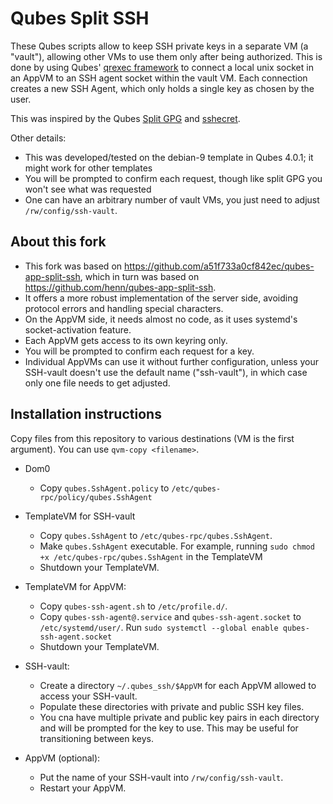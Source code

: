 # Qubes Split SSH

These Qubes scripts allow to keep SSH private keys in a separate VM (a "vault"), allowing other VMs to use them only after being authorized. This
is done by using Qubes' [qrexec framework](https://www.qubes-os.org/doc/qrexec2/) to connect a local unix socket in an AppVM to an SSH agent socket within the vault VM. Each connection creates a new SSH Agent, which only holds a single key as chosen by the user.

This was inspired by the Qubes [Split GPG](https://www.qubes-os.org/doc/split-gpg/) and [sshecret](https://github.com/thcipriani/sshecret).

Other details:
- This was developed/tested on the debian-9 template in Qubes 4.0.1; it might work for other templates
- You will be prompted to confirm each request, though like split GPG you won't see what was requested
- One can have an arbitrary number of vault VMs, you just need to adjust `/rw/config/ssh-vault`.

## About this fork

- This fork was based on https://github.com/a51f733a0cf842ec/qubes-app-split-ssh, which in turn was based on https://github.com/henn/qubes-app-split-ssh.
- It offers a more robust implementation of the server side, avoiding protocol errors and handling special characters.
- On the AppVM side, it needs almost no code, as it uses systemd's socket-activation feature.
- Each AppVM gets access to its own keyring only.
- You will be prompted to confirm each request for a key.
- Individual AppVMs can use it without further configuration, unless your SSH-vault doesn't use the default name ("ssh-vault"), in which case only one file needs to get adjusted.

## Installation instructions

Copy files from this repository to various destinations (VM is the first argument). You can use `qvm-copy <filename>`.

- Dom0

  * Copy `qubes.SshAgent.policy` to `/etc/qubes-rpc/policy/qubes.SshAgent`

- TemplateVM for SSH-vault

  * Copy `qubes.SshAgent` to `/etc/qubes-rpc/qubes.SshAgent`.
  * Make `qubes.SshAgent` executable. For example, running `sudo chmod +x /etc/qubes-rpc/qubes.SshAgent` in the TemplateVM
  * Shutdown your TemplateVM.

- TemplateVM for AppVM:

  * Copy `qubes-ssh-agent.sh` to `/etc/profile.d/`.
  * Copy `qubes-ssh-agent@.service` and `qubes-ssh-agent.socket` to `/etc/systemd/user/`. Run `sudo systemctl --global enable qubes-ssh-agent.socket`
  * Shutdown your TemplateVM.

- SSH-vault:

  * Create a directory `~/.qubes_ssh/$AppVM` for each AppVM allowed to access your SSH-vault.
  * Populate these directories with private and public SSH key files.
  * You cna have multiple private and public key pairs in each directory and will be prompted for the key to use. This may be useful for transitioning between keys.

- AppVM (optional):

  * Put the name of your SSH-vault into `/rw/config/ssh-vault`.
  * Restart your AppVM.
